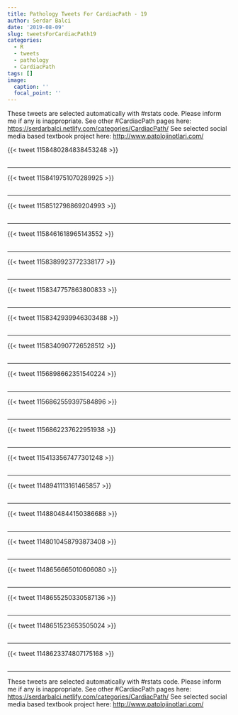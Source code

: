 ```yaml
---
title: Pathology Tweets For CardiacPath - 19
author: Serdar Balci
date: '2019-08-09'
slug: tweetsForCardiacPath19
categories:
  - R
  - tweets
  - pathology
  - CardiacPath
tags: []
image:
  caption: ''
  focal_point: ''
---
```



These tweets are selected automatically with #rstats code. Please inform me if any is inappropriate.
See other #CardiacPath pages here: https://serdarbalci.netlify.com/categories/CardiacPath/ 
See selected social media based textbook project here: http://www.patolojinotlari.com/

{{< tweet 1158480284838453248 >}}
<br>
<br>
<hr>
{{< tweet 1158419751070289925 >}}
<br>
<br>
<hr>
{{< tweet 1158512798869204993 >}}
<br>
<br>
<hr>
{{< tweet 1158461618965143552 >}}
<br>
<br>
<hr>
{{< tweet 1158389923772338177 >}}
<br>
<br>
<hr>
{{< tweet 1158347757863800833 >}}
<br>
<br>
<hr>
{{< tweet 1158342939946303488 >}}
<br>
<br>
<hr>
{{< tweet 1158340907726528512 >}}
<br>
<br>
<hr>
{{< tweet 1156898662351540224 >}}
<br>
<br>
<hr>
{{< tweet 1156862559397584896 >}}
<br>
<br>
<hr>
{{< tweet 1156862237622951938 >}}
<br>
<br>
<hr>
{{< tweet 1154133567477301248 >}}
<br>
<br>
<hr>
{{< tweet 1148941113161465857 >}}
<br>
<br>
<hr>
{{< tweet 1148804844150386688 >}}
<br>
<br>
<hr>
{{< tweet 1148010458793873408 >}}
<br>
<br>
<hr>
{{< tweet 1148656665010606080 >}}
<br>
<br>
<hr>
{{< tweet 1148655250330587136 >}}
<br>
<br>
<hr>
{{< tweet 1148651523653505024 >}}
<br>
<br>
<hr>
{{< tweet 1148623374807175168 >}}
<br>
<br>
<hr>


These tweets are selected automatically with #rstats code. Please inform me if any is inappropriate.
See other #CardiacPath pages here: https://serdarbalci.netlify.com/categories/CardiacPath/ 
See selected social media based textbook project here: http://www.patolojinotlari.com/

